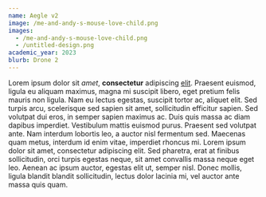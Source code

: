 ```yaml
---
name: Aegle v2
image: /me-and-andy-s-mouse-love-child.png
images:
  - /me-and-andy-s-mouse-love-child.png
  - /untitled-design.png
academic_year: 2023
blurb: Drone 2
---
```

Lorem ipsum dolor sit *amet*, **consectetur** adipiscing [elit](https://google.com). Praesent euismod, ligula eu aliquam maximus, magna mi suscipit libero, eget pretium felis mauris non ligula. Nam eu lectus egestas, suscipit tortor ac, aliquet elit. Sed turpis arcu, scelerisque sed sapien sit amet, sollicitudin efficitur sapien. Sed volutpat dui eros, in semper sapien maximus ac. Duis quis massa ac diam dapibus imperdiet. Vestibulum mattis euismod purus. Praesent sed volutpat ante. Nam interdum lobortis leo, a auctor nisl fermentum sed. Maecenas quam metus, interdum id enim vitae, imperdiet rhoncus mi. Lorem ipsum dolor sit amet, consectetur adipiscing elit. Sed pharetra, erat at finibus sollicitudin, orci turpis egestas neque, sit amet convallis massa neque eget leo. Aenean ac ipsum auctor, egestas elit ut, semper nisl. Donec mollis, ligula blandit blandit sollicitudin, lectus dolor lacinia mi, vel auctor ante massa quis quam.
